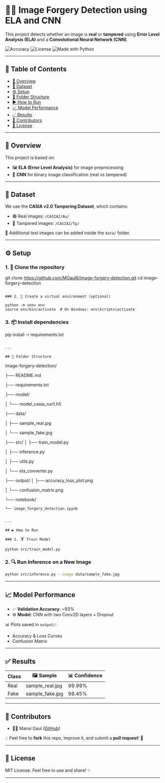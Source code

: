 # 🕵️‍♀️ Image Forgery Detection using ELA and CNN

This project detects whether an image is **real** or **tampered** using **Error Level Analysis (ELA)** and a **Convolutional Neural Network (CNN)**.

![Accuracy](https://img.shields.io/badge/Accuracy-93%25-brightgreen)
![License](https://img.shields.io/badge/License-MIT-blue)
![Made with Python](https://img.shields.io/badge/Made%20with-Python-yellow)

---

## 📌 Table of Contents

* [📖 Overview](#-overview)
* [📂 Dataset](#-dataset)
* [⚙️ Setup](#️-setup)
* [📁 Folder Structure](#-folder-structure)
* [▶️ How to Run](#️-how-to-run)
* [📈 Model Performance](#-model-performance)
* [✅ Results](#-results)
* [🙋 Contributors](#-contributors)
* [📜 License](#-license)

---

## 📖 Overview

This project is based on:

* 🖼️ **ELA (Error Level Analysis)** for image preprocessing
* 🧠 **CNN** for binary image classification (real vs tampered)

---

## 📂 Dataset

We use the **CASIA v2.0 Tampering Dataset**, which contains:

* 🟢 Real images: `/CASIA2/Au/`
* 🔴 Tampered images: `/CASIA2/Tp/`

📁 Additional test images can be added inside the `data/` folder.

---

## ⚙️ Setup

### 1. 🔁 Clone the repository

git clone https://github.com/MGaul6/image-forgery-detection.git
cd image-forgery-detection
```

### 2. 🐍 Create a virtual environment (optional)

python -m venv env
source env/bin/activate  # On Windows: env\Scripts\activate
```

### 3. 📦 Install dependencies
pip install -r requirements.txt
```

---

## 📁 Folder Structure

```
image-forgery-detection/

├── README.md

├── requirements.txt

├── model/

│   └── model_casia_run1.h5

├── data/

│   ├── sample_real.jpg

│   └── sample_fake.jpg

├── src/
│   ├── train_model.py

│   ├── inference.py

│   ├── utils.py

│   └── ela_converter.py

├── output/
│   ├── accuracy_loss_plot.png

│   └── confusion_matrix.png

└── notebook/

    └── image_forgery_detection.ipynb
```

---

## ▶️ How to Run

### 1. 🏋️ Train Model

python src/train_model.py
```

### 2. 🔍 Run Inference on a New Image

```bash
python src/inference.py --image data/sample_fake.jpg
```

---

## 📈 Model Performance

* ✅ **Validation Accuracy**: \~93%
* ⚙️ **Model**: CNN with two Conv2D layers + Dropout

📊 Plots saved in `output/`:

* Accuracy & Loss Curves
* Confusion Matrix

---

## ✅ Results

| Class | 🖼️ Sample       | 📊 Confidence |
| ----- | ---------------- | ------------- |
| Real  | sample\_real.jpg | 99.99%        |
| Fake  | sample\_fake.jpg | 98.45%        |

---

## 🙋 Contributors

* 👩‍💻 Mansi Gaul ([GitHub](https://github.com/MGaul6))

💡 Feel free to **fork** this repo, improve it, and submit a **pull request**! 💬

---

## 📜 License

MIT License. Feel free to use and share! ✨

---
